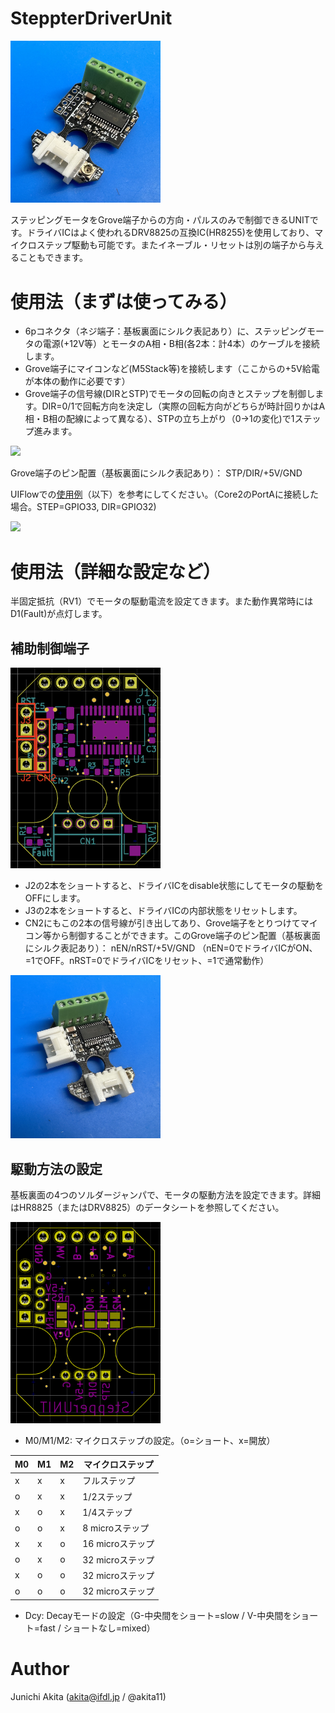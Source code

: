 # SteppterDriverUnit

<img src="https://github.com/akita11/StepperDriverUnit/blob/main/StepperDriverU.jpg" width="240px">

ステッピングモータをGrove端子からの方向・パルスのみで制御できるUNITです。ドライバICはよく使われるDRV8825の互換IC(HR8255)を使用しており、マイクロステップ駆動も可能です。またイネーブル・リセットは別の端子から与えることもできます。

# 使用法（まずは使ってみる）

- 6pコネクタ（ネジ端子：基板裏面にシルク表記あり）に、ステッピングモータの電源(+12V等）とモータのA相・B相(各2本：計4本）のケーブルを接続します。
- Grove端子にマイコンなど(M5Stack等)を接続します（ここからの+5V給電が本体の動作に必要です）
- Grove端子の信号線(DIRとSTP)でモータの回転の向きとステップを制御します。DIR=0/1で回転方向を決定し（実際の回転方向がどちらが時計回りかはA相・B相の配線によって異なる）、STPの立ち上がり（0→1の変化)で1ステップ進みます。

<img src="https://github.com/akita11/StepperDriverUnit/blob/main/StepperDriver_usage" width="240px">

Grove端子のピン配置（基板裏面にシルク表記あり）： STP/DIR/+5V/GND

UIFlowでの[使用例](StepperDriver_test.m5f)（以下）を参考にしてください。（Core2のPortAに接続した場合。STEP=GPIO33, DIR=GPIO32)

<img src="https://github.com/akita11/StepperDriverUnit/blob/main/StepperDriver_test.png" width="320px">


# 使用法（詳細な設定など）

半固定抵抗（RV1）でモータの駆動電流を設定てきます。また動作異常時にはD1(Fault)が点灯します。


## 補助制御端子

<img src="https://github.com/akita11/StepperDriverUnit/blob/main/StepperDriverU_front.png" width="240px">

- J2の2本をショートすると、ドライバICをdisable状態にしてモータの駆動をOFFにします。
- J3の2本をショートすると、ドライバICの内部状態をリセットします。
- CN2にもこの2本の信号線が引き出してあり、Grove端子をとりつけてマイコン等から制御することができます。このGrove端子のピン配置（基板裏面にシルク表記あり）： nEN/nRST/+5V/GND （nEN=0でドライバICがON、=1でOFF。nRST=0でドライバICをリセット、=1で通常動作）

<img src="https://github.com/akita11/StepperDriverUnit/blob/main/StepperDriverU_appendix.jpg" width="240px">

## 駆動方法の設定

基板裏面の4つのソルダージャンパで、モータの駆動方法を設定できます。詳細はHR8825（またはDRV8825）のデータシートを参照してください。

<img src="https://github.com/akita11/StepperDriverUnit/blob/main/StepperDriverU_back.png" width="240px">

- M0/M1/M2: マイクロステップの設定。（o=ショート、x=開放）

| M0 | M1 | M2 | マイクロステップ |
| -- | -- | -- | -- |
| x  | x  | x  | フルステップ |
| o  | x  | x  | 1/2ステップ |
| x  | o  | x  | 1/4ステップ |
| o  | o  | x  | 8 microステップ |
| x  | x  | o  | 16 microステップ |
| o  | x  | o  | 32 microステップ |
| x  | o  | o  | 32 microステップ |
| o  | o  | o  | 32 microステップ |

- Dcy: Decayモードの設定（G-中央間をショート=slow / V-中央間をショート=fast / ショートなし=mixed）

# Author

Junichi Akita (akita@ifdl.jp / @akita11)
